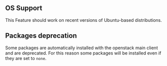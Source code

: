 

## OS Support

This Feature should work on recent versions of Ubuntu-based distributions.

## Packages deprecation

Some packages are automatically installed with the openstack main client and are deprecated. For this reason some packages will be installed even if they are set to `none`.